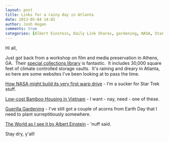 ```yaml
---
layout: post
title: Links for a rainy day in Atlanta
date: 2013-05-04 14:02
author: Josh Hogan
comments: true
categories: [Albert Einstein, Daily Link Shares, gardening, NASA, Star Trek]
---
```

Hi all,

Just got back from a workshop on film and media preservation in Athens, GA.  Their <a href="http://www.libs.uga.edu/scl/facilities/building.html" target="_blank">special collections library</a> is fantastic.  It includes 30,000 square feet of climate controlled storage vaults.  It's raining and dreary in Atlanta, so here are some websites I've been looking at to pass the time.

<a href="http://io9.com/5963263/how-nasa-will-build-its-very-first-warp-drive" target="_blank">How NASA might build its very first warp drive</a> - I'm a sucker for Star Trek stuff.

<a href="http://www.designboom.com/architecture/low-cost-house-for-middle-vietnam/" target="_blank">Low-cost Bamboo Housing in Vietnam</a> - I want - nay, need - one of these.

<a href="http://grist.org/living/flower-power-fighting-the-man-with-guerrilla-gardens/" target="_blank">Guerilla Gardening</a> - I've still got a couple of acorns from Earth Day that I need to plant surreptitiously somewhere.

<a href="http://www.aip.org/history/einstein/essay.htm/" target="_blank">The World as I see it by Albert Einstein</a> - 'nuff said.

Stay dry, y'all!
